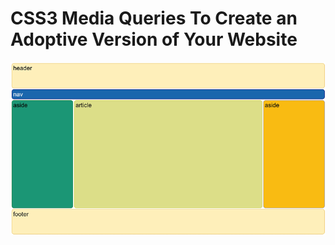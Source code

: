 # CSS3 Media Queries To Create an Adoptive Version of Your Website

![demo.gif](./assets/images/demo.gif)